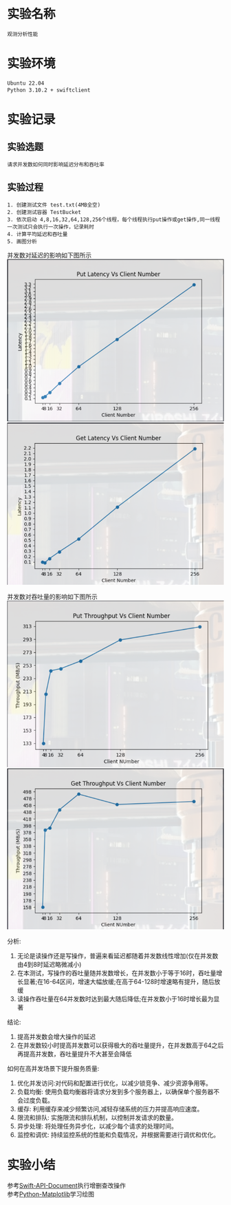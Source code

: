 # 实验名称
    观测分析性能
# 实验环境
    Ubuntu 22.04
    Python 3.10.2 + swiftclient
# 实验记录
## 实验选题
    请求并发数如何同时影响延迟分布和吞吐率
## 实验过程
    1. 创建测试文件 test.txt(4MB全空)
    2. 创建测试容器 TestBucket
    3. 依次启动 4,8,16,32,64,128,256个线程，每个线程执行put操作或get操作,同一线程一次测试只会执行一次操作，记录耗时
    4. 计算平均延迟和吞吐量
    5. 画图分析

并发数对延迟的影响如下图所示
![Put-Latency](./figure/put%20lantency.png)
![Get-Latency](./figure/Get%20lantency.png)

并发数对吞吐量的影响如下图所示
![Put-Throughput](./figure/Put%20Throughput.png)
![Get-Throughput](./figure/Get%20throughput.png)

分析:  
1. 无论是读操作还是写操作，普遍来看延迟都随着并发数线性增加(仅在并发数由4到8时延迟略微减小)
2. 在本测试，写操作的吞吐量随并发数增长，在并发数小于等于16时，吞吐量增长显著;在16-64区间，增速大幅放缓;在高于64-128时增速略有提升，随后放缓
3. 读操作吞吐量在64并发数时达到最大随后降低;在并发数小于16时增长最为显著

结论:
1. 提高并发数会增大操作的延迟
2. 在并发数较小时提高并发数可以获得极大的吞吐量提升，在并发数高于64之后再提高并发数，吞吐量提升不大甚至会降低
   
如何在高并发场景下提升服务质量:  
1. 优化并发访问:对代码和配置进行优化，以减少锁竞争、减少资源争用等。
2. 负载均衡: 使用负载均衡器将请求分发到多个服务器上，以确保单个服务器不会过度负载。
3. 缓存: 利用缓存来减少频繁访问,减轻存储系统的压力并提高响应速度。
4. 限流和排队: 实施限流和排队机制，以控制并发请求的数量。
5. 异步处理: 将处理任务异步化，以减少每个请求的处理时间。
6. 监控和调优: 持续监控系统的性能和负载情况，并根据需要进行调优和优化。


    

# 实验小结
参考[Swift-API-Document](https://docs.openstack.org/python-swiftclient/latest/swiftclient.html)执行增删查改操作  
参考[Python-Matplotlib](https://matplotlib.org/stable/tutorials/index)学习绘图